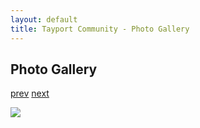 ```yaml
---
layout: default
title: Tayport Community - Photo Gallery
---
```

## Photo Gallery

[prev](http://tayport.org.uk/photo/203) [next](http://tayport.org.uk/photo/205)

![ ](http://tayport.org.uk/media/204.jpg " ")

